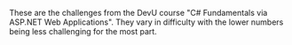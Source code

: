 These are the challenges from the DevU course "C# Fundamentals via ASP.NET Web Applications".  They vary in difficulty with the lower numbers being less challenging for the most part.  